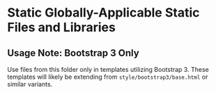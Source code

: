 # Static Globally-Applicable Static Files and Libraries

## Usage Note: Bootstrap 3 Only

Use files from this folder only in templates utilizing Bootstrap 3. These templates
will likely be extending from `style/bootstrap3/base.html` or similar variants.
